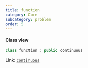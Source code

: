 ```yaml
---
title: function
category: Core
subcategory: problem
order: 5
---
```


#### Class view
```c++
class function : public continuous
```
Link: [`continuous`](../continuous)